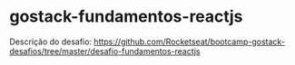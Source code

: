 # gostack-fundamentos-reactjs
Descrição do desafio: https://github.com/Rocketseat/bootcamp-gostack-desafios/tree/master/desafio-fundamentos-reactjs
